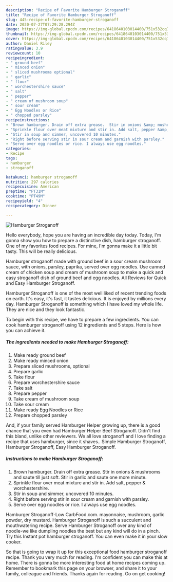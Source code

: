 ```yaml
---
description: "Recipe of Favorite Hamburger Stroganoff"
title: "Recipe of Favorite Hamburger Stroganoff"
slug: 445-recipe-of-favorite-hamburger-stroganoff
date: 2020-07-27T07:29:28.294Z
image: https://img-global.cpcdn.com/recipes/6418640103014400/751x532cq70/hamburger-stroganoff-recipe-main-photo.jpg
thumbnail: https://img-global.cpcdn.com/recipes/6418640103014400/751x532cq70/hamburger-stroganoff-recipe-main-photo.jpg
cover: https://img-global.cpcdn.com/recipes/6418640103014400/751x532cq70/hamburger-stroganoff-recipe-main-photo.jpg
author: Daniel Riley
ratingvalue: 3.9
reviewcount: 10
recipeingredient:
- " ground beef"
- " minced onion"
- " sliced mushrooms optional"
- " garlic"
- " flour"
- " worchestershire sauce"
- " salt"
- " pepper"
- " cream of mushroom soup"
- " sour cream"
- " Egg Noodles or Rice"
- " chopped parsley"
recipeinstructions:
- "Brown hamburger. Drain off extra grease.  Stir in onions &amp; mushrooms and saute till just soft.  Stir in garlic and saute one more minute."
- "Sprinkle flour over meat mixture and stir in. Add salt, pepper &amp; worchestershire."
- "Stir in soup and simmer, uncovered 10 minutes."
- "Right before serving stir in sour cream and garnish with parsley."
- "Serve over egg noodles or rice. I always use egg noodles."
categories:
- Recipe
tags:
- hamburger
- stroganoff

katakunci: hamburger stroganoff 
nutrition: 297 calories
recipecuisine: American
preptime: "PT31M"
cooktime: "PT49M"
recipeyield: "4"
recipecategory: Dinner

---
```



![Hamburger Stroganoff](https://img-global.cpcdn.com/recipes/6418640103014400/751x532cq70/hamburger-stroganoff-recipe-main-photo.jpg)

Hello everybody, hope you are having an incredible day today. Today, I'm gonna show you how to prepare a distinctive dish, hamburger stroganoff. One of my favorites food recipes. For mine, I'm gonna make it a little bit tasty. This will be really delicious.

Hamburger stroganoff made with ground beef in a sour cream mushroom sauce, with onions, parsley, paprika, served over egg noodles. Use canned cream of chicken soup and cream of mushroom soup to make a quick and easy stroganoff dish of ground beef and egg noodles. All Reviews for Quick and Easy Hamburger Stroganoff.

Hamburger Stroganoff is one of the most well liked of recent trending foods on earth. It's easy, it's fast, it tastes delicious. It is enjoyed by millions every day. Hamburger Stroganoff is something which I have loved my whole life. They are nice and they look fantastic.


To begin with this recipe, we have to prepare a few ingredients. You can cook hamburger stroganoff using 12 ingredients and 5 steps. Here is how you can achieve it.

<!--inarticleads1-->

##### The ingredients needed to make Hamburger Stroganoff:

1. Make ready  ground beef
1. Make ready  minced onion
1. Prepare  sliced mushrooms, optional
1. Prepare  garlic
1. Take  flour
1. Prepare  worchestershire sauce
1. Take  salt
1. Prepare  pepper
1. Take  cream of mushroom soup
1. Take  sour cream
1. Make ready  Egg Noodles or Rice
1. Prepare  chopped parsley


And, if your family served Hamburger Helper growing up, there is a good chance that you even had Hamburger Helper Beef Stroganoff. Didn&#39;t find this bland, unlike other reviewers. We all love stroganoff and I love finding a recipe that uses hamburger, since it shaves.. Simple Hamburger Stroganoff, Hamburger Stroganoff, Easy Hamburger Stroganoff. 

<!--inarticleads2-->

##### Instructions to make Hamburger Stroganoff:

1. Brown hamburger. Drain off extra grease.  Stir in onions &amp; mushrooms and saute till just soft.  Stir in garlic and saute one more minute.
1. Sprinkle flour over meat mixture and stir in. Add salt, pepper &amp; worchestershire.
1. Stir in soup and simmer, uncovered 10 minutes.
1. Right before serving stir in sour cream and garnish with parsley.
1. Serve over egg noodles or rice. I always use egg noodles.


Hamburger Stroganoff-Low CarbFood.com. mayonnaise, mushroom, garlic powder, dry mustard. Hamburger Stroganoff is such a succulent and mouthwatering recipe. Serve Hamburger Stroganoff over any kind of noodle-we like dumpling noodles the best but any kind will do in a pinch. Try this Instant pot hamburger stroganoff. You can even make it in your slow cooker. 

So that is going to wrap it up for this exceptional food hamburger stroganoff recipe. Thank you very much for reading. I'm confident you can make this at home. There is gonna be more interesting food at home recipes coming up. Remember to bookmark this page on your browser, and share it to your family, colleague and friends. Thanks again for reading. Go on get cooking!
